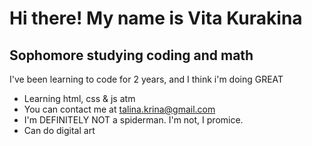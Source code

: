 [](https://user-images.githubusercontent.com/18350557/176309783-0785949b-9127-417c-8b55-ab5a4333674e.gif) Hi there! My name is Vita Kurakina
=====================================================================================================================================
Sophomore studying coding and math
-------------------------------------------------------------

I've been learning to code for 2 years, and I think i'm doing GREAT

* Learning html, css & js atm
* You can contact me at [talina.krina@gmail.com](mailto:talina.krina@gmail.com)
* I'm DEFINITELY NOT a spiderman. I'm not, I promice.
* Can do digital art
